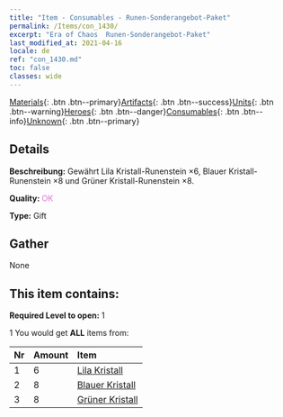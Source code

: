 ```yaml
---
title: "Item - Consumables - Runen-Sonderangebot-Paket"
permalink: /Items/con_1430/
excerpt: "Era of Chaos  Runen-Sonderangebot-Paket"
last_modified_at: 2021-04-16
locale: de
ref: "con_1430.md"
toc: false
classes: wide
---
```

 [Materials](/de/Items/){: .btn .btn--primary}[Artifacts](/de/Items/Artifacts/){: .btn .btn--success}[Units](/de/Items/Units/){: .btn .btn--warning}[Heroes](/de/Items/Heroes/){: .btn .btn--danger}[Consumables](/de/Items/Consumables/){: .btn .btn--info}[Unknown](/de/Items/Unknown/){: .btn .btn--primary}

## Details
 **Beschreibung:** Gewährt Lila Kristall-Runenstein ×6, Blauer Kristall-Runenstein ×8 und Grüner Kristall-Runenstein ×8.

 **Quality:** <span style="color: #DA70D6">OK</span>

 **Type:** Gift

## Gather

  None

## This item contains:

 **Required Level to open:** 1

 1 You would get **ALL** items  from:

  | Nr | Amount |     Item    |
  |:---|:-------|:------------|
  | 1 | 6 | [Lila Kristall](/de/Items/con_720/) |  | 
  | 2 | 8 | [Blauer Kristall](/de/Items/con_716/) |  | 
  | 3 | 8 | [Grüner Kristall](/de/Items/con_711/) |  | 
